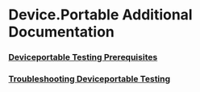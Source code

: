 # Device.Portable Additional Documentation
### [Deviceportable Testing Prerequisites](deviceportable_testing_prerequisites.md)
### [Troubleshooting Deviceportable Testing](troubleshooting_deviceportable_testing.md)
